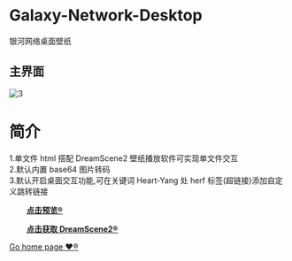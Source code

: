 # Galaxy-Network-Desktop
银河网络桌面壁纸
## 主界面
![3](https://github.com/heartyang520/Galaxy-Network-Desktop/assets/51397676/4ce68818-4ea2-454e-ab8e-885038bd76d9)
# 简介
1.单文件 html 搭配 DreamScene2 壁纸播放软件可实现单文件交互  
2.默认内置 base64 图片转码  
3.默认开启桌面交互功能,可在关键词 Heart-Yang 处 herf 标签(超链接)添加自定义跳转链接    
<p><strong>&emsp;&emsp; <a href="https://heartyang520.github.io/Galaxy-Network-Desktop/"> 点击预览® </a> </strong>
<p><strong>&emsp;&emsp; <a href="https://github.com/he55/DreamScene2"> 点击获取 DreamScene2® </a> </strong>
<p> <a href="https://github.com/heartyang520">  Go home page ❤️® </a> </p>

